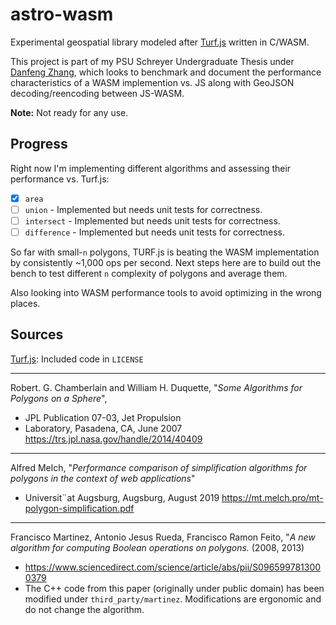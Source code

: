 # astro-wasm

Experimental geospatial library modeled after [Turf.js](https://github.com/Turfjs/turf) written in C/WASM.

This project is part of my PSU Schreyer Undergraduate Thesis under [Danfeng Zhang](http://www.cse.psu.edu/~dbz5017/), which looks to benchmark and document the performance characteristics of a WASM implemention vs. JS along with GeoJSON decoding/reencoding between JS-WASM.

**Note:** Not ready for any use.

## Progress

Right now I'm implementing different algorithms and assessing their performance vs. Turf.js:

- [x] `area`
- [ ] `union` - Implemented but needs unit tests for correctness.
- [ ] `intersect` - Implemented but needs unit tests for correctness.
- [ ] `difference` - Implemented but needs unit tests for correctness.

So far with small-`n` polygons, TURF.js is beating the WASM implementation by consistently ~1,000 ops per second. Next steps here are to build out the bench to test different `n` complexity of polygons and average them.

Also looking into WASM performance tools to avoid optimizing in the wrong places.

## Sources

[Turf.js](https://github.com/Turfjs/turf): Included code in `LICENSE`

--- 

Robert. G. Chamberlain and William H. Duquette, "*Some Algorithms for Polygons on a Sphere*",
* JPL Publication 07-03, Jet Propulsion
* Laboratory, Pasadena, CA, June 2007 https://trs.jpl.nasa.gov/handle/2014/40409

---

Alfred Melch, "*Performance comparison of simplification algorithms for polygons in the context of web applications*"
* Universit¨at Augsburg, Augsburg, August 2019 https://mt.melch.pro/mt-polygon-simplification.pdf

---

Francisco Martinez, Antonio Jesus Rueda, Francisco Ramon Feito, "*A new algorithm for computing Boolean operations on polygons.* (2008, 2013)
* https://www.sciencedirect.com/science/article/abs/pii/S0965997813000379
* The C++ code from this paper (originally under public domain) has been modified under `third_party/martinez`. Modifications are ergonomic and do not change the algorithm.